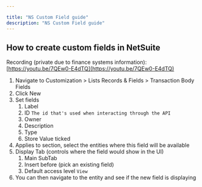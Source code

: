 ```yaml
---

title: "NS Custom Field guide"
description: "NS Custom Field guide"
---
```


<link rel="stylesheet" type="text/css" href="/stylesheets/biztech.css" />

## How to create custom fields in NetSuite

Recording (private due to finance systems information): [https://youtu.be/7QEw0-E4dTQ](https://youtu.be/7QEw0-E4dTQ)

1. Navigate to Customization > Lists Records & Fields > Transaction Body Fields
1. Click New
1. Set fields
    1. Label
    1. ID `The id that's used when interacting through the API`
    1. Owner
    1. Description
    1. Type
    1. Store Value ticked
1. Applies to section, select the entities where this field will be available
1. Display Tab (controls where the field would show in the UI)
    1. Main SubTab
    1. Insert before (pick an existing field)
    1. Default access level `View`
1. You can then navigate to the entity and see if the new field is displaying
